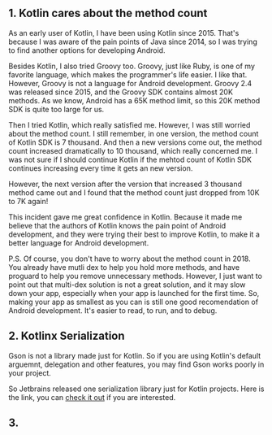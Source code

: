 
## 1. Kotlin cares about the method count
As an early user of Kotlin, I have been using Kotlin since 2015. That's because I was aware of the pain points of Java since 2014, so I was trying to find another options for developing Android.  

Besides Kotlin, I also tried Groovy too. Groovy, just like Ruby, is one of my favorite language, which makes the programmer's life easier. I like that. However, Groovy is not a language for Android development. Groovy 2.4 was released since 2015, and the Groovy SDK contains almost 20K methods. As we know, Android has a 65K method limit, so this 20K method SDK is quite too large for us. 

Then I tried Kotlin, which really satisfied me. However, I was still worried about the method count. I still remember, in one version, the method count of Kotlin SDK is 7 thousand. And then a new versions come out, the method count increased dramatically to 10 thousand, which really concerned me. I was not sure if I should continue Kotlin if the mehtod count of Kotlin SDK continues increasing every time it gets an new version. 

However, the next version after the version that increased 3 thousand method came out and I found that the method count just dropped from 10K to 7K again!

This incident gave me great confidence in Kotlin. Because it made me believe that the authors of Kotlin knows the pain point of Android development, and they were trying their best to improve Kotlin, to make it a better language for Android development.

P.S. Of course, you don't have to worry about the method count in 2018. You already have mutli dex to help you hold more methods, and have proguard to help you remove unnecessary methods. However, I just want to point out that multi-dex solution is not a great solution, and it may slow down your app, especially when your app is launched for the first time. So, making your app as smallest as you can is still one good recomendation of Android development. It's easier to read, to run, and to debug. 

## 2. Kotlinx Serialization
Gson is not a library made just for Kotlin. So if you are using Kotlin's default arguemnt, delegation and other features, you may find Gson works poorly in your project.

So Jetbrains released one serialization library just for Kotlin projects. Here is the link, you can [check it out](https://github.com/Kotlin/kotlinx.serialization) if you are interested.

## 3. 

